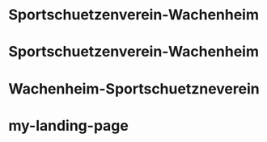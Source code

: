 # Sportschuetzenverein-Wachenheim
# Sportschuetzenverein-Wachenheim
# Wachenheim-Sportschuetzneverein
# my-landing-page
